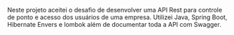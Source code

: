 Neste projeto aceitei o desafio de desenvolver uma API Rest para controle de ponto e acesso dos usuários de uma empresa. 
Utilizei Java, Spring Boot, Hibernate Envers e lombok além de documentar toda a API com Swagger.
